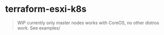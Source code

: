 # terraform-esxi-k8s

> WIP currently only master nodes works with CoreOS, no other distros work. See examples/